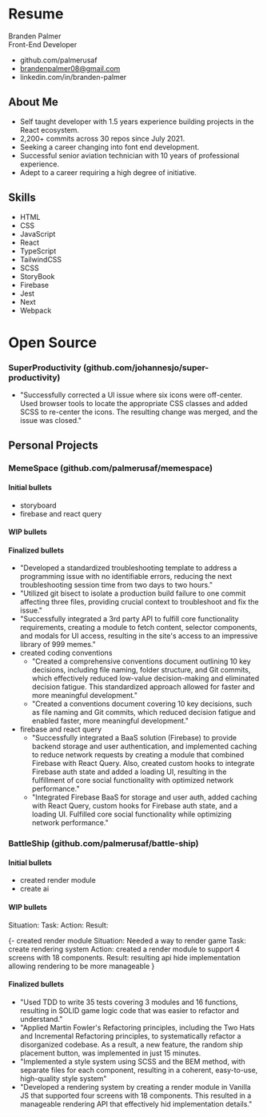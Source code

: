 # Resume

Branden Palmer  
Front-End Developer

- github.com/palmerusaf
- brandenpalmer08@gmail.com
- linkedin.com/in/branden-palmer

## About Me

- Self taught developer with 1.5 years experience building projects in the React ecosystem.
- 2,200+ commits across 30 repos since July 2021.
- Seeking a career changing into font end development.
- Successful senior aviation technician with 10 years of professional experience.
- Adept to a career requiring a high degree of initiative.

## Skills

- HTML
- CSS
- JavaScript
- React
- TypeScript
- TailwindCSS
- SCSS
- StoryBook
- Firebase
- Jest
- Next
- Webpack

# Open Source

### SuperProductivity (github.com/johannesjo/super-productivity)

- "Successfully corrected a UI issue where six icons were off-center. Used browser tools to locate the appropriate CSS classes and added SCSS to re-center the icons. The resulting change was merged, and the issue was closed."

## Personal Projects

### MemeSpace (github.com/palmerusaf/memespace)

#### Initial bullets

- storyboard
- firebase and react query

#### WIP bullets

#### Finalized bullets

- "Developed a standardized troubleshooting template to address a programming issue with no identifiable errors, reducing the next troubleshooting session time from two days to two hours."
- "Utilized git bisect to isolate a production build failure to one commit affecting three files, providing crucial context to troubleshoot and fix the issue."
- "Successfully integrated a 3rd party API to fulfill core functionality requirements, creating a module to fetch content, selector components, and modals for UI access, resulting in the site's access to an impressive library of 999 memes."
- created coding conventions
  - "Created a comprehensive conventions document outlining 10 key decisions, including file naming, folder structure, and Git commits, which effectively reduced low-value decision-making and eliminated decision fatigue. This standardized approach allowed for faster and more meaningful development."
  - "Created a conventions document covering 10 key decisions, such as file naming and Git commits, which reduced decision fatigue and enabled faster, more meaningful development."
- firebase and react query
  - "Successfully integrated a BaaS solution (Firebase) to provide backend storage and user authentication, and implemented caching to reduce network requests by creating a module that combined Firebase with React Query. Also, created custom hooks to integrate Firebase auth state and added a loading UI, resulting in the fulfillment of core social functionality with optimized network performance."
  - "Integrated Firebase BaaS for storage and user auth, added caching with React Query, custom hooks for Firebase auth state, and a loading UI. Fulfilled core social functionality while optimizing network performance."

### BattleShip (github.com/palmerusaf/battle-ship)

#### Initial bullets

- created render module
- create ai

#### WIP bullets

Situation:
Task:
Action:
Result:

{- created render module
Situation: Needed a way to render game
Task: create rendering system
Action: created a render module to support 4 screens with 18 components.
Result: resulting api hide implementation allowing rendering to be more manageable
}

#### Finalized bullets

- "Used TDD to write 35 tests covering 3 modules and 16 functions, resulting in SOLID game logic code that was easier to refactor and understand."
- "Applied Martin Fowler's Refactoring principles, including the Two Hats and Incremental Refactoring principles, to systematically refactor a disorganized codebase. As a result, a new feature, the random ship placement button, was implemented in just 15 minutes.
- "Implemented a style system using SCSS and the BEM method, with separate files for each component, resulting in a coherent, easy-to-use, high-quality style system"
- "Developed a rendering system by creating a render module in Vanilla JS that supported four screens with 18 components. This resulted in a manageable rendering API that effectively hid implementation details."